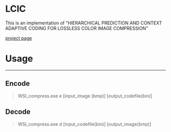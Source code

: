 LCIC
====

This is an implementation of "HIERARCHICAL PREDICTION AND CONTEXT ADAPTIVE CODING FOR LOSSLESS COLOR IMAGE COMPRESSION"

[project page](http://ispl.snu.ac.kr/light4u/project/LCIC/)

Usage
=====

---

Encode
------

> WSI_compress.exe e [input_image (bmp)] [output_codefile(bin)]

Decode
------

> WSI_compress.exe d [input_codefile(bin)] [output_image(bmp)]
